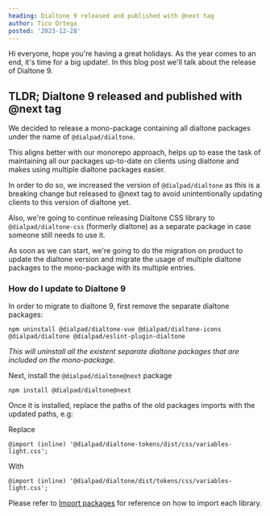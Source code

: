 ```yaml
---
heading: Dialtone 9 released and published with @next tag
author: Tico Ortega
posted: '2023-12-28'
---
```


<BlogPost :author="$frontmatter.author" :posted="parse($frontmatter.posted, 'y-M-d', new Date())" :heading="$frontmatter.heading" />

Hi everyone, hope you're having a great holidays. As the year comes to an end, it's time for a big update!.
In this blog post we'll talk about the release of Dialtone 9.

## TLDR; Dialtone 9 released and published with @next tag

We decided to release a mono-package containing all dialtone packages under the name of `@dialpad/dialtone`.

This aligns better with our monorepo approach, helps up to ease the task of maintaining all our packages up-to-date
on clients using dialtone and makes using multiple dialtone packages easier.

In order to do so, we increased the version of `@dialpad/dialtone` as this is a breaking change but released to
@next tag to avoid unintentionally updating clients to this version of dialtone yet.

Also, we're going to continue releasing Dialtone CSS library to `@dialpad/dialtone-css` (formerly dialtone) as a
separate
package in case someone still needs to use it.

As soon as we can start, we're going to do the migration on product to update the dialtone version and migrate
the usage of multiple dialtone packages to the mono-package with its multiple entries.

### How do I update to Dialtone 9

In order to migrate to dialtone 9, first remove the separate dialtone packages:

```shell
npm uninstall @dialpad/dialtone-vue @dialpad/dialtone-icons @dialpad/dialtone @dialpad/eslint-plugin-dialtone
```

*This will uninstall all the existent separate dialtone packages that are included on the mono-package.*

Next, install the `@dialpad/dialtone@next` package

```shell
npm install @dialpad/dialtone@next
```

Once it is installed, replace the paths of the old packages imports with the updated paths, e.g:

Replace

```less
@import (inline) '@dialpad/dialtone-tokens/dist/css/variables-light.css';
```

With

```less
@import (inline) '@dialpad/dialtone/dist/tokens/css/variables-light.css';
```

Please refer to [Import packages](../../../../../../README.md#import-packages) for reference on how to import
each library.
